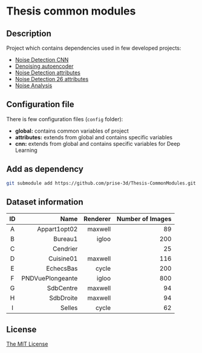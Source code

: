 # Thesis common modules

## Description

Project which contains dependencies used in few developed projects:

- [Noise Detection CNN](https://github.com/prise-3d/Thesis-NoiseDetection-CNN.git)
- [Denoising autoencoder](https://github.com/prise-3d/Thesis-Denoising-autoencoder.git)
- [Noise Detection attributes](https://github.com/prise-3d/Thesis-NoiseDetection-attributes.git)
- [Noise Detection 26 attributes](https://github.com/prise-3d/Thesis-NoiseDetection-26-attributes.git)
- [Noise Analysis](https://github.com/prise-3d/Thesis-NoiseAnalysis.git)

## Configuration file

There is few configuration files (`config` folder):
- **global:** contains common variables of project
- **attributes:** extends from global and contains specific variables
- **cnn:** extends from global and contains specific variables for Deep Learning

## Add as dependency

```bash
git submodule add https://github.com/prise-3d/Thesis-CommonModules.git modules
```

## Dataset information

| ID | Name | Renderer | Number of Images |
|:---:|---:|---:|---:|
| A | Appart1opt02 | maxwell | 89 |
| B | Bureau1 | igloo | 200 |
| C | Cendrier | | 25 |
| D | Cuisine01 | maxwell | 116 |
| E | EchecsBas | cycle| 200 |
| F | PNDVuePlongeante | igloo | 800 |
| G | SdbCentre | maxwell | 94 |
| H | SdbDroite | maxwell | 94 |
| I | Selles | cycle | 62 |

## License

[The MIT License](LICENSE)